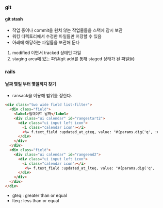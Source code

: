 ### git 


#### git stash 
- 작업 중이나 commit을 원치 않는 작업물들을 스택에 잠시 보관
- 워킹 디렉토리에서 수정한 파일들만 저장할 수 있음
- 아래에 해당하는 파일들을 보관해 둔다 
1.  modified 이면서 tracked 상태인 파일
2. staging area에 있는 파일(git add를 통해 staged 상태가 된 파일들) 



### rails 

#### 날짜 몇일 부터 몇일까지 찾기 
- ransack을 이용해 범위를 정한다. 
```html
<div class="two wide field list-filter">
  <div class="field">
    <label>업데이트 날짜</label>
    <div class="ui calendar" id="rangestart2">
      <div class="ui input left icon">
        <i class="calendar icon"></i>
        <%= f.text_field :updated_at_gteq, value: "#{params.dig('q', :updated_at).presence || '' }", class: "input is-medium", placeholder: "Start" %>
      </div>
    </div>
  </div>
  <div class="field">
    <div class="ui calendar" id="rangeend2">
      <div class="ui input left icon">
        <i class="calendar icon"></i>
         <%= f.text_field :updated_at_lteq, value: "#{params.dig('q', :updated_at).presence || '' }", class: "input is-medium", placeholder: "End" %>
      </div>
    </div>
  </div>
</div>
```
- gteq : greater than or equal
- lteq : less than or equal

